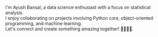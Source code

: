  I'm Ayush Bansal, a data science enthusiast with a focus on statistical analysis.\
 I enjoy collaborating on projects involving Python core, object-oriented programming, and machine learning.\
 Let's connect and create something amazing together! 🔬👨‍💻🚀.
<!---
Ayushbansal121/Ayushbansal121 is a ✨ special ✨ repository because its `README.md` (this file) appears on your GitHub profile.
You can click the Preview link to take a look at your changes.
--->
